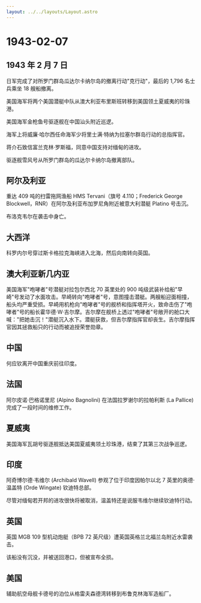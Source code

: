```yaml
---
layout: ../../layouts/Layout.astro
---
```


# 1943-02-07

## 1943 年 2 月 7 日

日军完成了对所罗门群岛瓜达尔卡纳尔岛的撤离行动"克行动"，最后的 1,796
名士兵乘坐 18 艘船撤离。

美国海军将两个美国潜艇中队从澳大利亚布里斯班转移到美国领土夏威夷的珍珠港。

美国海军金枪鱼号驱逐舰在中国汕头附近巡逻。

海军上将威廉·哈尔西任命海军少将里士满·特纳为拉塞尔群岛行动的总指挥官。

蒋介石致信富兰克林·罗斯福，同意中国支持对缅甸的进攻。

驱逐舰雪风号从所罗门群岛的瓜达尔卡纳尔岛撤离部队。

## 阿尔及利亚

重达 409 吨的扫雷拖网渔船 HMS Tervani（旗号 4.110；Frederick George
Blockwell，RNR）在阿尔及利亚布加罗尼角附近被意大利潜艇 Platino 号击沉。

布洛克韦尔在袭击中身亡。

## 大西洋

科罗内尔号穿过斯卡格拉克海峡进入北海，然后向南转向英国。

## 澳大利亚新几内亚

美国海军"咆哮者"号潜艇对拉包尔西北 70 英里处的 900
吨级武装补给船"早崎"号发动了水面攻击。早崎转向"咆哮者"号，意图撞击潜艇。两艘船迎面相撞，船头均严重受损。早崎用机枪向"咆哮者"号的舰桥和指挥塔开火，致命击伤了"咆哮者"号的船长霍华德·W·吉尔摩。吉尔摩在舰桥上透过"咆哮者"号敞开的舱口大喊："把她击沉！"潜艇沉入水下。潜艇获救，但吉尔摩指挥官却丧生。吉尔摩指挥官因其拯救船只的行动而被追授荣誉勋章。

## 中国

何应钦离开中国重庆前往印度。

## 法国

阿尔皮诺·巴格诺里尼 (Alpino Bagnolini) 在法国拉罗谢尔的拉帕利斯 (La
Pallice) 完成了一段时间的维修工作。

## 夏威夷

美国海军瓦胡号驱逐舰抵达美国夏威夷领土珍珠港，结束了其第三次战争巡逻。

## 印度

阿奇博尔德·韦维尔 (Archibald Wavell) 参观了位于印度因帕尔以北 7
英里的奥德·温盖特 (Orde Wingate) 钦迪特总部。

尽管对缅甸若开邦的进攻很快将被取消，温盖特还是说服韦维尔继续钦迪特行动。

## 英国

英国 MGB 109 型机动炮艇（BPB 72
英尺级）遭英国英格兰北福兰岛附近水雷袭击。

该船没有沉没，并被送回港口，但被宣布全损。

## 美国

辅助航空母舰卡德号的泊位从格雷夫森德湾转移到布鲁克林海军造船厂。